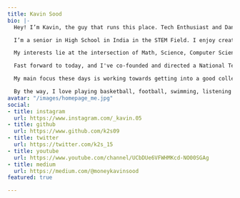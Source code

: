 ```yaml
---
title: Kavin Sood
bio: |-
  Hey! I’m Kavin, the guy that runs this place. Tech Enthusiast and Dank Memer.

  I’m a senior in High School in India in the STEM Field. I enjoy creating things that live on the internet.

  My interests lie at the intersection of Math, Science, Computer Science, and Information Technology. I’m attracted to STEM because of my organized, analytical and goal-oriented nature. In addition to my academic achievements, I am proud to actively contribute to the Tech Cohort of our time.

  Fast forward to today, and I've co-founded and directed a National Tech Symposium, founded and presided over my School's Tech Club, and become the IT Captain of my School.

  My main focus these days is working towards getting into a good college, pursuing my passion in the field of Tech, and becoming a better individual.

  By the way, I love playing basketball, football, swimming, listening to Dua Lipa, and taking long walks at night.
avatar: "/images/homepage_me.jpg"
social:
- title: instagram
  url: https://www.instagram.com/_kavin.05
- title: github
  url: https://www.github.com/k2s09
- title: twitter
  url: https://twitter.com/k2s_15
- title: youtube
  url: https://www.youtube.com/channel/UCbDUe6VFWHMKcd-NO00SGAg
- title: medium
  url: https://medium.com/@moneykavinsood
featured: true

---
```

